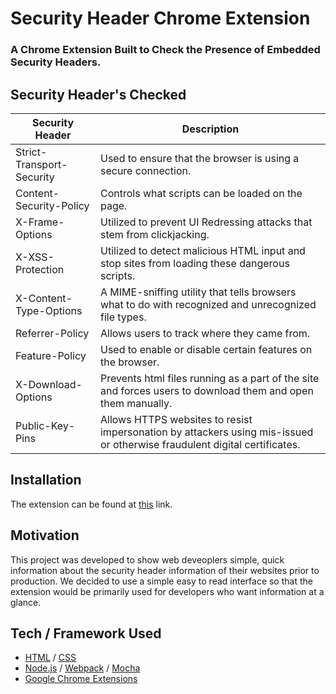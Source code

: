 # Security Header Chrome Extension

### A Chrome Extension Built to Check the Presence of Embedded Security Headers.

## Security Header's Checked

| Security Header           | Description |
| ------------------------- | ----------- |
| Strict-Transport-Security | Used to ensure that the browser is using a secure connection. |
| Content-Security-Policy   | Controls what scripts can be loaded on the page. |
| X-Frame-Options           | Utilized to prevent UI Redressing attacks that stem from clickjacking. |
| X-XSS-Protection          | Utilized to detect malicious HTML input and stop sites from loading these dangerous scripts. |
| X-Content-Type-Options    | A MIME-sniffing utility that tells browsers what to do with recognized and unrecognized file types. |
| Referrer-Policy           | Allows users to track where they came from. |
| Feature-Policy            | Used to enable or disable certain features on the browser. |
| X-Download-Options        | Prevents html files running as a part of the site and forces users to download them and open them manually. |
| Public-Key-Pins           | Allows HTTPS websites to resist impersonation by attackers using mis-issued or otherwise fraudulent digital certificates. |

## Installation

The extension can be found at [this]() link.

## Motivation

This project was developed to show web deveoplers simple, quick information about the security header information of their websites prior to production. We decided to use a simple easy to read interface so that the extension would be primarily used for developers who want information at a glance.

## Tech / Framework Used

- [HTML](https://en.wikipedia.org/wiki/HTML) / [CSS](https://en.wikipedia.org/wiki/Cascading_Style_Sheets)
- [Node.js](https://www.javascript.com) / [Webpack](https://www.javascript.com) / [Mocha](https://www.javascript.com)
- [Google Chrome Extensions](http://www.chromeextensions.org)

